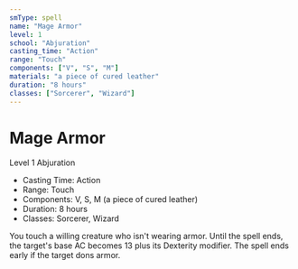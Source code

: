 ```yaml
---
smType: spell
name: "Mage Armor"
level: 1
school: "Abjuration"
casting_time: "Action"
range: "Touch"
components: ["V", "S", "M"]
materials: "a piece of cured leather"
duration: "8 hours"
classes: ["Sorcerer", "Wizard"]
---
```


# Mage Armor
Level 1 Abjuration

- Casting Time: Action
- Range: Touch
- Components: V, S, M (a piece of cured leather)
- Duration: 8 hours
- Classes: Sorcerer, Wizard

You touch a willing creature who isn't wearing armor. Until the spell ends, the target's base AC becomes 13 plus its Dexterity modifier. The spell ends early if the target dons armor.
